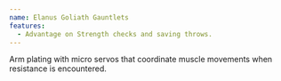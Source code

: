 ```yaml
---
name: Elanus Goliath Gauntlets
features:
  - Advantage on Strength checks and saving throws.
---
```

Arm plating with micro servos that coordinate muscle movements when resistance is encountered.